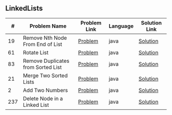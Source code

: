 ## LinkedLists

|#|Problem Name|Problem Link|Language|Solution Link|
---|---|---|---|---
|19|Remove Nth Node From End of List|[Problem](https://leetcode.com/problems/remove-nth-node-from-end-of-list/)|java|[Solution](./RemoveNthNodeFromEndofList.java)|
|61|Rotate List|[Problem](https://leetcode.com/problems/rotate-list/)|java|[Solution](./RotateList.java)|
|83|Remove Duplicates from Sorted List|[Problem](https://leetcode.com/problems/remove-duplicates-from-sorted-list/)|java|[Solution](./RemoveDuplicatesfromSortedList.java)|
|21|Merge Two Sorted Lists|[Problem](https://leetcode.com/problems/merge-two-sorted-lists/)|java|[Solution](./MergeTwoSortedLists.java)|
|2|Add Two Numbers|[Problem](https://leetcode.com/problems/add-two-numbers/)|java|[Solution](./MergeTwoSortedLists.java)|
|237|Delete Node in a Linked List|[Problem](https://leetcode.com/problems/delete-node-in-a-linked-list/)|java|[Solution](./DeleteNodeinaLinkedList.java)|








